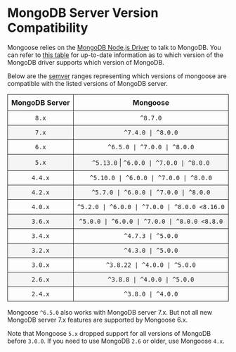 # MongoDB Server Version Compatibility

<style>
    tr > td, tr > th {
        border: 1px solid;
        padding: 8px;
    }

    table tr:nth-child(2n) {
        background: rgba(0,0,0,.03);
    }
</style>

Mongoose relies on the [MongoDB Node.js Driver](http://mongodb.github.io/node-mongodb-native/) to talk to MongoDB.
You can refer to [this table](https://www.mongodb.com/docs/drivers/node/current/compatibility/) for up-to-date information as to which version of the MongoDB driver supports which version of MongoDB.

Below are the [semver](http://semver.org/) ranges representing which versions of mongoose are compatible with the listed versions of MongoDB server.

| MongoDB Server |                    Mongoose                    |
| :------------: | :--------------------------------------------: |
|     `8.x`      |                    `^8.7.0`                    |
|     `7.x`      |               `^7.4.0 \| ^8.0.0`               |
|     `6.x`      |          `^6.5.0 \| ^7.0.0 \| ^8.0.0`          |
|     `5.x`      |   `^5.13.0` \| `^6.0.0 \| ^7.0.0 \| ^8.0.0`    |
|    `4.4.x`     |    `^5.10.0 \| ^6.0.0 \| ^7.0.0 \| ^8.0.0`     |
|    `4.2.x`     |     `^5.7.0 \| ^6.0.0 \| ^7.0.0 \| ^8.0.0`     |
|    `4.0.x`     | `^5.2.0 \| ^6.0.0 \| ^7.0.0 \| ^8.0.0 <8.16.0` |
|    `3.6.x`     | `^5.0.0 \| ^6.0.0 \| ^7.0.0 \| ^8.0.0 <8.8.0`  |
|    `3.4.x`     |               `^4.7.3 \| ^5.0.0`               |
|    `3.2.x`     |               `^4.3.0 \| ^5.0.0`               |
|    `3.0.x`     |         `^3.8.22 \| ^4.0.0 \| ^5.0.0`          |
|    `2.6.x`     |          `^3.8.8 \| ^4.0.0 \| ^5.0.0`          |
|    `2.4.x`     |               `^3.8.0 \| ^4.0.0`               |

Mongoose `^6.5.0` also works with MongoDB server 7.x. But not all new MongoDB server 7.x features are supported by Mongoose 6.x.

Note that Mongoose `5.x` dropped support for all versions of MongoDB before `3.0.0`. If you need to use MongoDB `2.6` or older, use Mongoose `4.x`.
